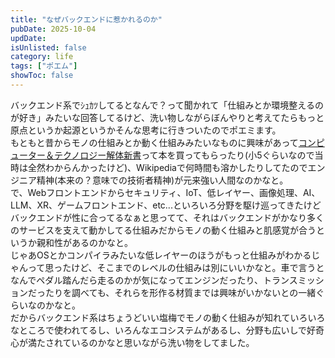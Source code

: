 ```yaml
---
title: "なぜバックエンドに惹かれるのか"
pubDate: 2025-10-04
updDate: 
isUnlisted: false
category: life
tags: ["ポエム"]
showToc: false
---
```


バックエンド系でｼｭｶﾂしてるとなんで？って聞かれて「仕組みとか環境整えるのが好き」みたいな回答してるけど、洗い物しながらぼんやりと考えてたらもっと原点というか起源というかそんな思考に行きついたのでポエミます。  
もともと昔からモノの仕組みとか動く仕組みみたいなものに興味があって[コンピューター＆テクノロジー解体新書](https://www.sbcr.jp/product/4797384291/)って本を買ってもらったり(小5ぐらいなので当時は全然わからんかったけど)、Wikipediaで何時間も溶かしたりしてたのでエンジニア精神(本来の？意味での技術者精神)が元来強い人間なのかなと。  
で、Webフロントエンドからセキュリティ、IoT、低レイヤー、画像処理、AI、LLM、XR、ゲームフロントエンド、etc...といろいろ分野を駆け巡ってきたけどバックエンドが性に合ってるなぁと思ってて、それはバックエンドがかなり多くのサービスを支えて動かしてる仕組みだからモノの動く仕組みと肌感覚が合うというか親和性があるのかなと。  
じゃあOSとかコンパイラみたいな低レイヤーのほうがもっと仕組みがわかるじゃんって思ったけど、そこまでのレベルの仕組みは別にいいかなと。車で言うとなんでペダル踏んだら走るのかが気になってエンジンだったり、トランスミッションだったりを調べても、それらを形作る材質までは興味がいかないとの一緒ぐらいなのかなと。  
だからバックエンド系はちょうどいい塩梅でモノの動く仕組みが知れていろいろなところで使われてるし、いろんなエコシステムがあるし、分野も広いしで好奇心が満たされているのかなと思いながら洗い物をしてました。  
